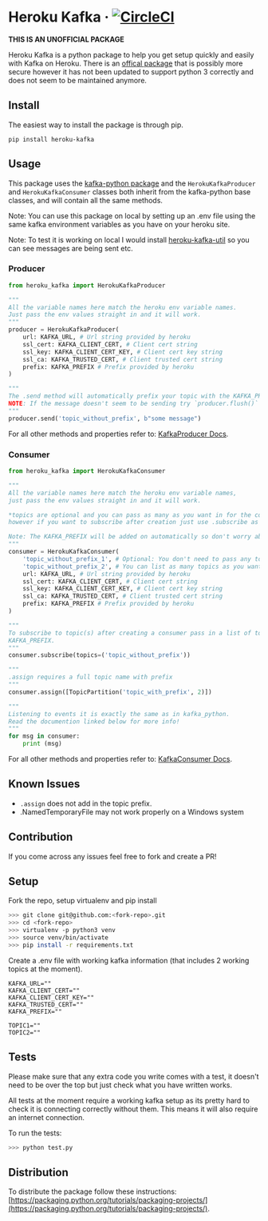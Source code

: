 # Heroku Kafka &middot; [![CircleCI](https://circleci.com/gh/HubbleHQ/heroku-kafka.svg?style=shield)](https://circleci.com/gh/HubbleHQ/heroku-kafka)

**THIS IS AN UNOFFICIAL PACKAGE**

Heroku Kafka is a python package to help you get setup quickly and easily with Kafka on Heroku. There is an [offical package](https://github.com/heroku/kafka-helper) that is possibly more secure however it has not been updated to support python 3 correctly and does not seem to be maintained anymore. 


## Install

The easiest way to install the package is through pip.
```
pip install heroku-kafka
```

## Usage

This package uses the [kafka-python package](https://github.com/dpkp/kafka-python) and the `HerokuKafkaProducer` and `HerokuKafkaConsumer` classes both inherit from the kafka-python base classes, and will contain all the same methods.

Note: You can use this package on local by setting up an .env file using the same kafka
environment variables as you have on your heroku site.

Note: To test it is working on local I would install [heroku-kafka-util](https://github.com/osada9000/heroku-kafka-util) so you can see messages are being sent etc.

### Producer

```python
from heroku_kafka import HerokuKafkaProducer

"""
All the variable names here match the heroku env variable names.
Just pass the env values straight in and it will work.
"""
producer = HerokuKafkaProducer(
    url: KAFKA_URL, # Url string provided by heroku
    ssl_cert: KAFKA_CLIENT_CERT, # Client cert string
    ssl_key: KAFKA_CLIENT_CERT_KEY, # Client cert key string
    ssl_ca: KAFKA_TRUSTED_CERT, # Client trusted cert string
    prefix: KAFKA_PREFIX # Prefix provided by heroku
)

"""
The .send method will automatically prefix your topic with the KAFKA_PREFIX
NOTE: If the message doesn't seem to be sending try `producer.flush()` to force send.
"""
producer.send('topic_without_prefix', b"some message")
```

For all other methods and properties refer to: [KafkaProducer Docs](https://kafka-python.readthedocs.io/en/master/apidoc/KafkaProducer.html).


### Consumer
```python
from heroku_kafka import HerokuKafkaConsumer

"""
All the variable names here match the heroku env variable names,
just pass the env values straight in and it will work.

*topics are optional and you can pass as many as you want in for the consumer to track,
however if you want to subscribe after creation just use .subscribe as shown below.

Note: The KAFKA_PREFIX will be added on automatically so don't worry about passing it in.
"""
consumer = HerokuKafkaConsumer(
    'topic_without_prefix_1', # Optional: You don't need to pass any topic at all
    'topic_without_prefix_2', # You can list as many topics as you want to consume
    url: KAFKA_URL, # Url string provided by heroku
    ssl_cert: KAFKA_CLIENT_CERT, # Client cert string
    ssl_key: KAFKA_CLIENT_CERT_KEY, # Client cert key string
    ssl_ca: KAFKA_TRUSTED_CERT, # Client trusted cert string
    prefix: KAFKA_PREFIX # Prefix provided by heroku
)

"""
To subscribe to topic(s) after creating a consumer pass in a list of topics without the
KAFKA_PREFIX.
"""
consumer.subscribe(topics=('topic_without_prefix'))

"""
.assign requires a full topic name with prefix
"""
consumer.assign([TopicPartition('topic_with_prefix', 2)])

"""
Listening to events it is exactly the same as in kafka_python.
Read the documention linked below for more info!
"""
for msg in consumer:
    print (msg)
```

For all other methods and properties refer to: [KafkaConsumer Docs](https://kafka-python.readthedocs.io/en/master/apidoc/KafkaConsumer.html).

## Known Issues 
- `.assign` does not add in the topic prefix.
- .NamedTemporaryFile may not work properly on a Windows system

## Contribution
If you come across any issues feel free to fork and create a PR!

## Setup
Fork the repo, setup virtualenv and pip install
```bash
>>> git clone git@github.com:<fork-repo>.git
>>> cd <fork-repo>
>>> virtualenv -p python3 venv
>>> source venv/bin/activate
>>> pip install -r requirements.txt
```

Create a .env file with working kafka information (that includes 2 working topics at the moment). 
```
KAFKA_URL=""
KAFKA_CLIENT_CERT=""
KAFKA_CLIENT_CERT_KEY=""
KAFKA_TRUSTED_CERT=""
KAFKA_PREFIX=""

TOPIC1=""
TOPIC2=""
```

## Tests
Please make sure that any extra code you write comes with a test, it doesn't need to be over the top but just check what you have written works.

All tests at the moment require a working kafka setup as its pretty hard to check it is connecting correctly without them. This means it will also require an internet connection.

To run the tests:
```bash
>>> python test.py
```

## Distribution
To distribute the package follow these instructions:[https://packaging.python.org/tutorials/packaging-projects/](https://packaging.python.org/tutorials/packaging-projects/).